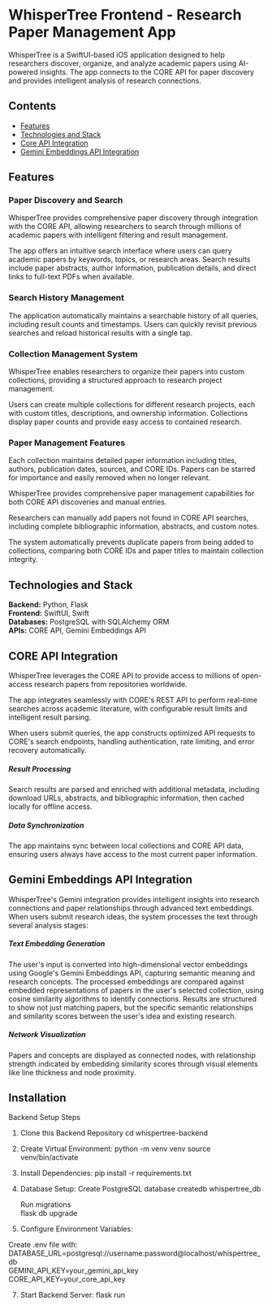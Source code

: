 # WhisperTree Frontend - Research Paper Management App

  WhisperTree is a SwiftUI-based iOS application designed to help researchers discover, organize, and analyze academic papers using AI-powered
  insights. The app connects to the CORE API for paper discovery and provides intelligent analysis of research connections.

## Contents

  - [Features](https://github.com/omatesh/front-end-whisper-tree-project#features)
  - [Technologies and Stack](https://github.com/omatesh/front-end-whisper-tree-project#technologies-and-stack)
  - [Core API Integration](https://github.com/omatesh/front-end-whisper-tree-project#core-api-integration)
  - [Gemini Embeddings API Integration](https://github.com/omatesh/front-end-whisper-tree-project#gemini-embeddings-API-integration)

## Features

### Paper Discovery and Search

  WhisperTree provides comprehensive paper discovery through integration with the CORE API, allowing researchers to search through millions of
  academic papers with intelligent filtering and result management.

  The app offers an intuitive search interface where users can query academic papers by keywords, topics, or research areas. Search results include
  paper abstracts, author information, publication details, and direct links to full-text PDFs when available.

### Search History Management

  The application automatically maintains a searchable history of all queries, including result counts and timestamps. Users can quickly revisit
  previous searches and reload historical results with a single tap.

### Collection Management System

  WhisperTree enables researchers to organize their papers into custom collections, providing a structured approach to research project management.

  Users can create multiple collections for different research projects, each with custom titles, descriptions, and ownership information. Collections
  display paper counts and provide easy access to contained research.

### Paper Management Features
  
  Each collection maintains detailed paper information including titles, authors, publication dates, sources, and CORE IDs. Papers can be starred for
  importance and easily removed when no longer relevant.
  
  WhisperTree provides comprehensive paper management capabilities for both CORE API discoveries and manual entries.

  Researchers can manually add papers not found in CORE API searches, including complete bibliographic information, abstracts, and custom notes.

  The system automatically prevents duplicate papers from being added to collections, comparing both CORE IDs and paper titles to maintain collection
  integrity.

## Technologies and Stack

  **Backend:** Python, Flask <br />
  **Frontend:** SwiftUI, Swift <br />
  **Databases:** PostgreSQL with SQLAlchemy ORM <br />
  **APIs:** CORE API, Gemini Embeddings API


## CORE API Integration

  WhisperTree leverages the CORE API to provide access to millions of open-access research papers from repositories worldwide.

  The app integrates seamlessly with CORE's REST API to perform real-time searches across academic literature, with configurable result limits and
  intelligent result parsing.

  When users submit queries, the app constructs optimized API requests to CORE's search endpoints, handling authentication, rate limiting, and error
  recovery automatically.

##### Result Processing

  Search results are parsed and enriched with additional metadata, including download URLs, abstracts, and bibliographic information, then cached
  locally for offline access.

  ##### Data Synchronization

  The app maintains sync between local collections and CORE API data, ensuring users always have access to the most current paper information.


##  Gemini Embeddings API Integration

  WhisperTree's Gemini integration provides intelligent insights into research connections and paper relationships through advanced text embeddings.
  When users submit research ideas, the system processes the text through several analysis stages:

##### Text Embedding Generation

  The user's input is converted into high-dimensional vector embeddings using Google's Gemini Embeddings API, capturing semantic meaning and research
  concepts.
  The processed embeddings are compared against embedded representations of papers in the user's selected collection, using cosine similarity
  algorithms to identify connections.
  Results are structured to show not just matching papers, but the specific semantic relationships and similarity scores between the user's idea and
  existing research.

##### Network Visualization

  Papers and concepts are displayed as connected nodes, with relationship strength indicated by embedding similarity scores through visual elements
  like line thickness and node proximity.


##  Installation

 Backend Setup Steps

  1. Clone this Backend Repository
  cd whispertree-backend

  2. Create Virtual Environment:
  python -m venv venv
  source venv/bin/activate  

  3. Install Dependencies:
  pip install -r requirements.txt

  4. Database Setup:
  Create PostgreSQL database
  createdb whispertree_db <br />

      Run migrations <br />
      flask db upgrade <br />

  5. Configure Environment Variables:

  Create .env file with: <br />
  DATABASE_URL=postgresql://username:password@localhost/whispertree_db <br />
  GEMINI_API_KEY=your_gemini_api_key <br />
  CORE_API_KEY=your_core_api_key <br />

  7. Start Backend Server:
  flask run
